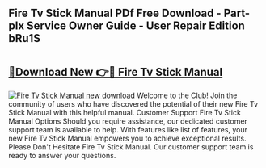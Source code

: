 ## Fire Tv Stick Manual PDf Free Download - Part-plx Service Owner Guide - User Repair Edition bRu1S

# <h2><a href="http://bc39790.oget.top/?id=Fire+Tv+Stick+Manual">🔗Download New 👉🔴 Fire Tv Stick Manual</a></h2>

[![Fire Tv Stick Manual new download](https://i.imgur.com/5g1atiW.png)](http://bc39790.oget.top/?id=Fire+Tv+Stick+Manual)
Welcome to the Club! Join the community of users who have discovered the potential of their new Fire Tv Stick Manual with this helpful manual. Customer Support Fire Tv Stick Manual Options Should you require assistance, our dedicated customer support team is available to help. With features like list of features, your new Fire Tv Stick Manual empowers you to achieve exceptional results. Please Don't Hesitate Fire Tv Stick Manual. Our customer support team is ready to answer your questions.
